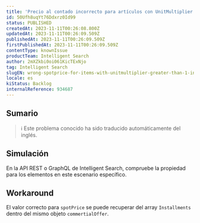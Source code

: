 ```yaml
---
title: 'Precio al contado incorrecto para artículos con UnitMultiplier superior a 1 en API de búsqueda inteligente'
id: 50Ufh8uqYt76Ddxrz0Id99
status: PUBLISHED
createdAt: 2023-11-11T00:26:08.800Z
updatedAt: 2023-11-11T00:26:09.509Z
publishedAt: 2023-11-11T00:26:09.509Z
firstPublishedAt: 2023-11-11T00:26:09.509Z
contentType: knownIssue
productTeam: Intelligent Search
author: 2mXZkbi0oi061KicTExNjo
tag: Intelligent Search
slugEN: wrong-spotprice-for-items-with-unitmultiplier-greater-than-1-in-intelligent-search-apis
locale: es
kiStatus: Backlog
internalReference: 934687
---
```


## Sumario

>ℹ️ Este problema conocido ha sido traducido automáticamente del inglés.



## Simulación


En la API REST o GraphQL de Intelligent Search, compruebe la propiedad para los elementos en este escenario específico.



## Workaround


El valor correcto para `spotPrice` se puede recuperar del array `Installments` dentro del mismo objeto `commertialOffer`.




